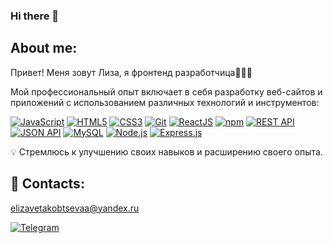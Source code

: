 ### Hi there 👋

## About me:
Привет! Меня зовут Лиза, я фронтенд разработчица👩🏽‍💻 

Мой профессиональный опыт включает в себя разработку веб-сайтов и приложений с использованием различных технологий и инструментов:

[![JavaScript](https://img.shields.io/badge/-JavaScript-yellow?style=for-the-badge&logo=javascript&logoColor=white)](https://github.com/Lkobtseva/Lkobtseva)
[![HTML5](https://img.shields.io/badge/-HTML5-red?style=for-the-badge&logo=html5&logoColor=white)](https://github.com/Lkobtseva/Lkobtseva)
[![CSS3](https://img.shields.io/badge/-CSS3-blue?style=for-the-badge&logo=css3&logoColor=white)](https://github.com/Lkobtseva/Lkobtseva)
[![Git](https://img.shields.io/badge/-Git-orange?style=for-the-badge&logo=git&logoColor=white)](https://github.com/Lkobtseva/Lkobtseva)
[![ReactJS](https://img.shields.io/badge/-ReactJS-blue?style=for-the-badge&logo=react&logoColor=white)](https://github.com/Lkobtseva/Lkobtseva)
[![npm](https://img.shields.io/badge/-npm-red?style=for-the-badge&logo=npm&logoColor=white)](https://github.com/Lkobtseva/Lkobtseva)
[![REST API](https://img.shields.io/badge/-REST%20API-green?style=for-the-badge)](https://github.com/Lkobtseva/Lkobtseva)
[![JSON API](https://img.shields.io/badge/-JSON%20API-orange?style=for-the-badge)](https://github.com/Lkobtseva/Lkobtseva)
[![MySQL](https://img.shields.io/badge/-MySQL-blue?style=for-the-badge&logo=mysql&logoColor=white)](https://github.com/Lkobtseva/Lkobtseva)
[![Node.js](https://img.shields.io/badge/-Node.js-green?style=for-the-badge&logo=node.js&logoColor=white)](https://github.com/Lkobtseva/Lkobtseva)
[![Express.js](https://img.shields.io/badge/-Express.js-yellow?style=for-the-badge&logo=express&logoColor=white)](https://github.com/Lkobtseva/Lkobtseva)

💡 Стремлюсь к улучшению своих навыков и расширению своего опыта.

## 📲 Contacts:
elizavetakobtsevaa@yandex.ru

[![Telegram](https://img.shields.io/badge/Telegram-%40baeli1-blue?style=for-the-badge&logo=telegram)](https://t.me/baeli1)






